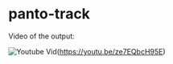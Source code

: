 # panto-track

Video of the output:

![Youtube Vid](https://img.youtube.com/vi/ze7EQbcH95E/maxresdefault.jpg)(https://youtu.be/ze7EQbcH95E)
